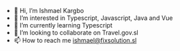- 👋 Hi, I’m Ishmael Kargbo
- 👀 I’m interested in Typescript, Javascript, Java and Vue
- 🌱 I’m currently learning Typescript
- 💞️ I’m looking to collaborate on Travel.gov.sl
- 📫 How to reach me ishmael@fixsolution.sl

<!---
Isho-fix/Isho-fix is a ✨ special ✨ repository because its `README.md` (this file) appears on your GitHub profile.
You can click the Preview link to take a look at your changes.
--->
